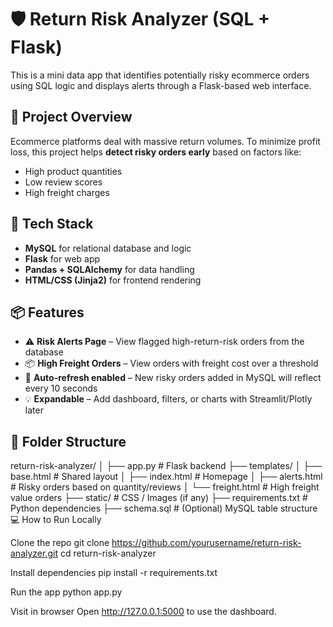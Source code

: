 
# 🛡️ Return Risk Analyzer (SQL + Flask)

This is a mini data app that identifies potentially risky ecommerce orders using SQL logic and displays alerts through a Flask-based web interface.

## 🚀 Project Overview

Ecommerce platforms deal with massive return volumes. To minimize profit loss, this project helps **detect risky orders early** based on factors like:

- High product quantities
- Low review scores
- High freight charges

## 🔧 Tech Stack

- **MySQL** for relational database and logic
- **Flask** for web app
- **Pandas + SQLAlchemy** for data handling
- **HTML/CSS (Jinja2)** for frontend rendering

## 📦 Features

- ⚠️ **Risk Alerts Page** – View flagged high-return-risk orders from the database  
- 📦 **High Freight Orders** – View orders with freight cost over a threshold  
- 🔄 **Auto-refresh enabled** – New risky orders added in MySQL will reflect every 10 seconds  
- 💡 **Expandable** – Add dashboard, filters, or charts with Streamlit/Plotly later

## 📁 Folder Structure

return-risk-analyzer/
│
├── app.py # Flask backend
├── templates/
│ ├── base.html # Shared layout
│ ├── index.html # Homepage
│ ├── alerts.html # Risky orders based on quantity/reviews
│ └── freight.html # High freight value orders
├── static/ # CSS / Images (if any)
├── requirements.txt # Python dependencies
├── schema.sql # (Optional) MySQL table structure
💻 How to Run Locally

Clone the repo
git clone https://github.com/yourusername/return-risk-analyzer.git
cd return-risk-analyzer

Install dependencies
pip install -r requirements.txt

Run the app
python app.py

Visit in browser
Open http://127.0.0.1:5000 to use the dashboard.



